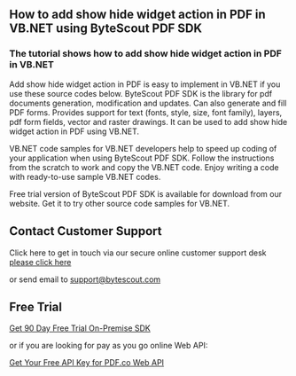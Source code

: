 ## How to add show hide widget action in PDF in VB.NET using ByteScout PDF SDK

### The tutorial shows how to add show hide widget action in PDF in VB.NET

Add show hide widget action in PDF is easy to implement in VB.NET if you use these source codes below. ByteScout PDF SDK is the library for pdf documents generation, modification and updates. Can also generate and fill PDF forms. Provides support for text (fonts, style, size, font family), layers, pdf form fields, vector and raster drawings. It can be used to add show hide widget action in PDF using VB.NET.

VB.NET code samples for VB.NET developers help to speed up coding of your application when using ByteScout PDF SDK. Follow the instructions from the scratch to work and copy the VB.NET code. Enjoy writing a code with ready-to-use sample VB.NET codes.

Free trial version of ByteScout PDF SDK is available for download from our website. Get it to try other source code samples for VB.NET.

## Contact Customer Support

Click here to get in touch via our secure online customer support desk [please click here](https://bytescout.zendesk.com/hc/en-us/requests/new?subject=ByteScout%20PDF%20SDK%20Question)

or send email to [support@bytescout.com](mailto:support@bytescout.com?subject=ByteScout%20PDF%20SDK%20Question) 

## Free Trial

[Get 90 Day Free Trial On-Premise SDK](https://bytescout.com/download/web-installer?utm_source=github-readme)

or if you are looking for pay as you go online Web API:

[Get Your Free API Key for PDF.co Web API](https://pdf.co/documentation/api?utm_source=github-readme)